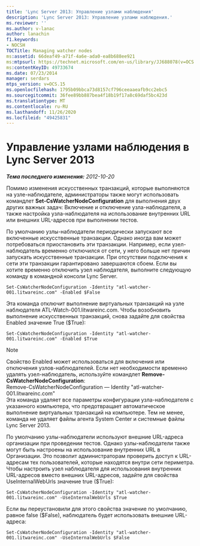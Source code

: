```yaml
---
title: 'Lync Server 2013: Управление узлами наблюдения'
description: 'Lync Server 2013: Управление узлами наблюдения.'
ms.reviewer: ''
ms.author: v-lanac
author: lanachin
f1.keywords:
- NOCSH
TOCTitle: Managing watcher nodes
ms:assetid: 66deaf49-a71f-4a6e-ada0-ea8b688ee921
ms:mtpsurl: https://technet.microsoft.com/en-us/library/JJ688078(v=OCS.15)
ms:contentKeyID: 49733674
ms.date: 07/23/2014
manager: serdars
mtps_version: v=OCS.15
ms.openlocfilehash: 1795b09bbca73d8157cf796ceeaaeafb9cc2ebc5
ms.sourcegitcommit: 36fee89bb887bea4f18b19f17a8c69daf5bc423d
ms.translationtype: MT
ms.contentlocale: ru-RU
ms.lasthandoff: 11/26/2020
ms.locfileid: "49425831"
---
```

# <a name="managing-watcher-nodes-in-lync-server-2013"></a>Управление узлами наблюдения в Lync Server 2013

<div data-xmlns="http://www.w3.org/1999/xhtml">

<div class="topic" data-xmlns="http://www.w3.org/1999/xhtml" data-msxsl="urn:schemas-microsoft-com:xslt" data-cs="https://msdn.microsoft.com/">

<div data-asp="https://msdn2.microsoft.com/asp">



</div>

<div id="mainSection">

<div id="mainBody">

<span> </span>

_**Тема последнего изменения:** 2012-10-20_

Помимо изменения искусственных транзакций, которые выполняются на узле-наблюдателе, администраторы также могут использовать командлет **Set-CsWatcherNodeConfiguration** для выполнения двух других важных задач: Включение и отключение узла-наблюдателя, а также настройка узла-наблюдателя на использование внутренних URL или внешних URL-адресов при выполнении тестов.

По умолчанию узлы-наблюдатели периодически запускают все включенные искусственные транзакции. Однако иногда вам может потребоваться приостановить эти транзакции. Например, если узел-наблюдатель временно отключился от сети, у него больше нет причин запускать искусственные транзакции. При отсутствии подключения к сети эти транзакции гарантировано завершаются сбоем. Если вы хотите временно отключить узел наблюдателя, выполните следующую команду в командной консоли Lync Server.

    Set-CsWatcherNodeConfiguration -Identity "atl-watcher-001.litwareinc.com" -Enabled $False

Эта команда отключит выполнение виртуальных транзакций на узле наблюдателя ATL-Watch-001.litwareinc.com. Чтобы возобновить выполнение искусственных транзакций, снова задайте для свойства Enabled значение True ($True):

    Set-CsWatcherNodeConfiguration -Identity "atl-watcher-001.litwareinc.com" -Enabled $True

<div>


> [!NOTE]  
> Свойство Enabled может использоваться для включения или отключения узлов-наблюдателей. Если нет необходимости временно удалять узел-наблюдатель, используйте командлет <STRONG>Remove-CsWatcherNodeConfiguration</STRONG>:<BR>Remove-CsWatcherNodeConfiguration — Identity "atl-watcher-001.litwareinc.com"<BR>Эта команда удаляет все параметры конфигурации узла-наблюдателя с указанного компьютера, что предотвращает автоматическое выполнение виртуальных транзакций на компьютере. Тем не менее, команда не удаляет файлы агента System Center и системные файлы Lync Server 2013.



</div>

По умолчанию узлы-наблюдатели используют внешние URL-адреса организации при проведении тестов. Однако узлы-наблюдатели также могут быть настроены на использование внутренних URL в Организации. Это позволит администраторам проверить доступ к URL-адресам тех пользователей, которые находятся внутри сети периметра. Чтобы настроить узел наблюдателя для использования внутренних URL-адресов вместо внешних URL-адресов, задайте для свойства UseInternalWebUrls значение true ($True):

    Set-CsWatcherNodeConfiguration -Identity "atl-watcher-001.litwareinc.com" -UseInternalWebUrls $True

Если вы переустановили для этого свойства значение по умолчанию, равное false ($False), наблюдатель будет использовать внешние URL-адреса:

    Set-CsWatcherNodeConfiguration -Identity "atl-watcher-001.litwareinc.com" -UseInternalWebUrls $False

</div>

<span> </span>

</div>

</div>

</div>

